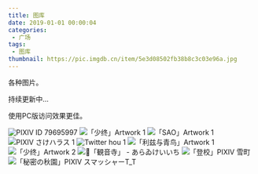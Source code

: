 ```yaml
---
title: 图库
date: 2019-01-01 00:00:04
categories:
 - 广场
tags:
 - 图库
thumbnail: https://pic.imgdb.cn/item/5e3d08502fb38b8c3c03e96a.jpg
---
```


各种图片。

<!--more-->

持续更新中...

使用PC版访问效果更佳。

<div class="justified-gallery">

![PIXIV ID 79695997](https://pic.imgdb.cn/item/5e6b57f5e83c3a1e3a96bdbd.png)
![「少终」Artwork 1](https://pic.imgdb.cn/item/5e65da1c98271cb2b803a44e.jpg)
![「SAO」Artwork 1](https://pic.imgdb.cn/item/5e63b3f498271cb2b8f82ad6.jpg)
![PIXIV さけハラス 1](https://pic.imgdb.cn/item/5e6084ea98271cb2b86eeba7.jpg)
![Twitter hou 1](https://pic.imgdb.cn/item/5e5fd63a98271cb2b83d8492.jpg)
![「利兹与青鸟」Artwork 1](https://pic.imgdb.cn/item/5e5896e66127cc07131b03a1.png)
![「少终」Artwork 2](https://pic.imgdb.cn/item/5e5782596127cc0713facc6a.jpg)
![「観音寺」 - あらゐけいいち](https://pic.imgdb.cn/item/5e7437a2e83c3a1e3a0d6cd8.jpg)
![「登校」PIXIV 雪町](https://pic.imgdb.cn/item/5e7087c4e83c3a1e3a0dc579.png)
![「秘密の秋園」PIXIV スマッシャーT_T](https://pic.imgdb.cn/item/5e708310e83c3a1e3a0a0cd0.jpg)
</div>